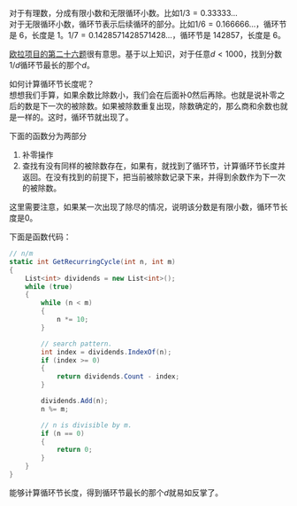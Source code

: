 对于有理数，分成有限小数和无限循环小数。比如$1/3 = 0.33333...$  
对于无限循环小数，循环节表示后续循环的部分。比如$1/6 = 0.166666...$，循环节是 6，长度是 1。$1/7 = 0.1428571428571428...$，循环节是 142857，长度是 6。

[欧拉项目的第二十六题](https://projecteuler.net/problem=26 "Problem 26 - Project Euler")很有意思。基于以上知识，对于任意$d < 1000$，找到分数$1/d$循环节最长的那个$d$。

如何计算循环节长度呢？  
想想我们手算，如果余数比除数小，我们会在后面补0然后再除。也就是说补零之后的数是下一次的被除数。如果被除数重复出现，除数确定的，那么商和余数也就是一样的。这时，循环节就出现了。

下面的函数分为两部分
1. 补零操作
2. 查找有没有同样的被除数存在，如果有，就找到了循环节，计算循环节长度并返回。在没有找到的前提下，把当前被除数记录下来，并得到余数作为下一次的被除数。

这里需要注意，如果某一次出现了除尽的情况，说明该分数是有限小数，循环节长度是0。

下面是函数代码：
```csharp
// n/m
static int GetRecurringCycle(int n, int m)
{
    List<int> dividends = new List<int>();
    while (true)
    {
        while (n < m)
        {
            n *= 10;
        }

        // search pattern.
        int index = dividends.IndexOf(n);
        if (index >= 0)
        {
            return dividends.Count - index;
        }

        dividends.Add(n);
        n %= m;

        // n is divisible by m.
        if (n == 0)
        {
            return 0;
        }
    }
}
```

能够计算循环节长度，得到循环节最长的那个$d$就易如反掌了。
